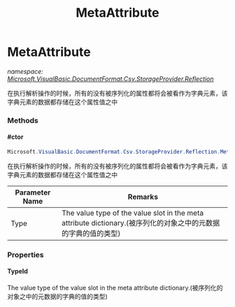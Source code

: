 ﻿---
title: MetaAttribute
---

# MetaAttribute
_namespace: [Microsoft.VisualBasic.DocumentFormat.Csv.StorageProvider.Reflection](N-Microsoft.VisualBasic.DocumentFormat.Csv.StorageProvider.Reflection.html)_

在执行解析操作的时候，所有的没有被序列化的属性都将会被看作为字典元素，该字典元素的数据都存储在这个属性值之中

### Methods

#### #ctor
```csharp
Microsoft.VisualBasic.DocumentFormat.Csv.StorageProvider.Reflection.MetaAttribute.#ctor(System.Type)
```
在执行解析操作的时候，所有的没有被序列化的属性都将会被看作为字典元素，该字典元素的数据都存储在这个属性值之中

|Parameter Name|Remarks|
|--------------|-------|
|Type|The value type of the value slot in the meta attribute dictionary.(被序列化的对象之中的元数据的字典的值的类型)|




### Properties

#### TypeId
The value type of the value slot in the meta attribute dictionary.(被序列化的对象之中的元数据的字典的值的类型)

